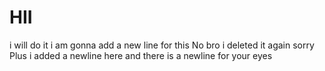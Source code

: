 # HII
i will do it
i am gonna add a new line for this
No bro i deleted it again sorry
Plus i added a newline here
and there is a newline for your eyes
